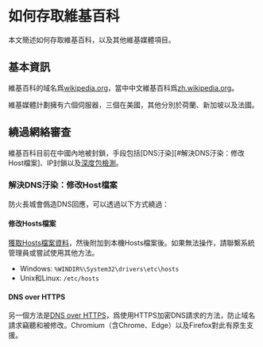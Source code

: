 # 如何存取維基百科
本文簡述如何存取維基百科，以及其他維基媒體項目。
## 基本資訊
維基百科的域名爲[wikipedia.org](https://wikipedia.org)，當中中文維基百科爲[zh.wikipedia.org](https://zh.wikipedia.org)。

維基媒體計劃擁有六個伺服器，三個在美國，其他分別於荷蘭、新加坡以及法國。
## 繞過網絡審查
維基百科目前在中國內地被封鎖，手段包括[DNS汙染][#解決DNS汙染：修改Host檔案]、IP封鎖以及[深度包檢測](https://zh.wikipedia.org/wiki/%E6%B7%B1%E5%BA%A6%E5%8C%85%E6%A3%80%E6%B5%8B)。
### 解決DNS汙染：修改Host檔案
防火長城會僞造DNS回應，可以透過以下方式繞過：
#### 修改Hosts檔案
[獲取Hosts檔案資料](https://api.thost3.de/ui/wm-hosts.html)，然後附加到本機Hosts檔案後。如果無法操作，請聯繫系統管理員或嘗試使用其他方法。
* Windows: `%WINDIR%\System32\drivers\etc\hosts`
* Unix和Linux: `/etc/hosts`
#### DNS over HTTPS
另一個方法是[DNS over HTTPS](https://zh.wikipedia.org/wiki/DNS_over_HTTPS)，爲使用HTTPS加密DNS請求的方法，防止域名請求竊聽和被修改。Chromium（含Chrome、Edge）以及Firefox對此有原生支援。
